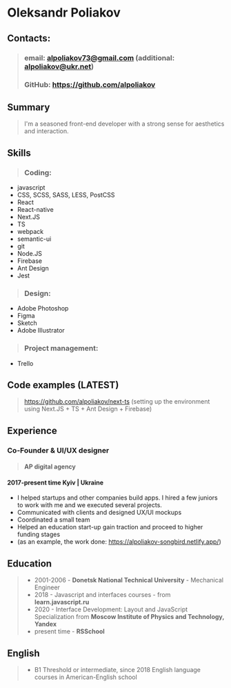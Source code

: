 # **Oleksandr Poliakov**

## **Contacts:**

> ### email: alpoliakov73@gmail.com (additional: alpoliakov@ukr.net)
> ### GitHub: https://github.com/alpoliakov

## **Summary**

> I'm a seasoned front-end developer with a strong sense for aesthetics and interaction.

## **Skills**

> ### Coding:
* javascript
* CSS, SCSS, SASS, LESS, PostCSS
* React
* React-native
* Next.JS
* TS
* webpack
* semantic-ui
* git
* Node.JS
* Firebase
* Ant Design
* Jest

> ### Design:
* Adobe Photoshop
* Figma
* Sketch
* Adobe Illustrator

> ### Project management:
* Trello

## **Code examples (LATEST)**

> https://github.com/alpoliakov/next-ts (setting up the environment using Next.JS + TS + Ant Design + Firebase)

## **Experience**

### Co-Founder & UI/UX designer
> #### **AP digital agency**
#### 2017-present time   Kyiv | Ukraine
* I helped startups and other companies build apps. I hired a few juniors to work with me and we executed several projects.
* Communicated with clients and designed UX/UI mockups
* Coordinated a small team
* Helped an education start-up gain traction and proceed to higher funding stages
* (as an example, the work done: https://alpoliakov-songbird.netlify.app/)

## **Education**

> * 2001-2006 - **Donetsk National Technical University** - Mechanical Engineer
> * 2018 - Javascript and interfaces courses - from **learn.javascript.ru**
> * 2020 - Interface Development: Layout and JavaScript Specialization from **Moscow Institute of Physics and Technology, Yandex**
> * present time - **RSSchool**

## **English**

> * B1 Threshold or intermediate, since 2018 English language courses in American-English school
